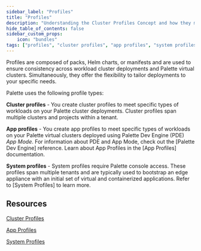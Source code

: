 ```yaml
---
sidebar_label: "Profiles"
title: "Profiles"
description: "Understanding the Cluster Profiles Concept and how they make Spectro Cloud powerful"
hide_table_of_contents: false
sidebar_custom_props: 
    icon: "bundles"
tags: ["profiles", "cluster profiles", "app profiles", "system profiles"]
---
```


Profiles are composed of packs, Helm charts, or manifests and are used to ensure consistency across workload cluster deployments and Palette virtual clusters. Simultaneously, they offer the flexibility to tailor deployments to your specific needs.

Palette uses the following profile types:

**Cluster profiles** - You create cluster profiles to meet specific types of workloads on your Palette cluster deployments. Cluster profiles span multiple clusters and projects within a tenant.

**App profiles** - You create app profiles to meet specific types of workloads on your Palette virtual clusters deployed using Palette Dev Engine (PDE) *App Mode*. For information about PDE and App Mode, check out the [Palette Dev Engine] reference. Learn about App Profiles in the [App Profiles] documentation.

**System profiles** - System profiles require Palette console access. These profiles span multiple tenants and are typically used to bootstrap an edge appliance with an initial set of virtual and containerized applications. Refer to [System Profiles] to learn more.

<!-- You must have Palette console access to use system profiles. -->

## Resources

[Cluster Profiles](./cluster-profiles/cluster-profiles.md)

[App Profiles](./app-profiles/app-profiles.md)

[System Profiles](./system-profiles/system-profiles.md)
